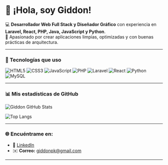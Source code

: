 # 👋 ¡Hola, soy Giddon!

💻 **Desarrollador Web Full Stack y Diseñador Gráfico** con experiencia en **Laravel, React, PHP, Java, JavaScript y Python**.  
🚀 Apasionado por crear aplicaciones limpias, optimizadas y con buenas prácticas de arquitectura.  

---

### 🧰 Tecnologías que uso

![HTML5](https://img.shields.io/badge/HTML5-E34F26?style=for-the-badge&logo=html5&logoColor=white)
![CSS3](https://img.shields.io/badge/CSS3-1572B6?style=for-the-badge&logo=css3&logoColor=white)
![JavaScript](https://img.shields.io/badge/JavaScript-F7DF1E?style=for-the-badge&logo=javascript&logoColor=black)
![PHP](https://img.shields.io/badge/PHP-777BB4?style=for-the-badge&logo=php&logoColor=white)
![Laravel](https://img.shields.io/badge/Laravel-FF2D20?style=for-the-badge&logo=laravel&logoColor=white)
![React](https://img.shields.io/badge/React-20232A?style=for-the-badge&logo=react&logoColor=61DAFB)
![Python](https://img.shields.io/badge/Python-3776AB?style=for-the-badge&logo=python&logoColor=white)
![MySQL](https://img.shields.io/badge/MySQL-005C84?style=for-the-badge&logo=mysql&logoColor=white)


---

### 📊 Mis estadísticas de GitHub
![Giddon GitHub Stats](https://github-readme-stats.vercel.app/api?username=GddnPk&show_icons=true&theme=radical)

![Top Langs](https://github-readme-stats.vercel.app/api/top-langs/?username=GddnPk&layout=compact&theme=radical)

---

### 🌐 Encuéntrame en:
- 💼 [LinkedIn](https://www.linkedin.com/in/jmhpk/)  
- ✉️ **Correo:** giddonpk@gmail.com 
---
